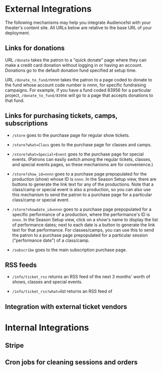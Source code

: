# External Integrations

The following mechanisms may help you integrate Audience1st with your theater's content site.  All URLs below are relative to the base URL of your deployment.

## Links for donations

URL `/donate` takes the patron to a "quick donate" page where they can make a credit card donation without logging in or having an account. Donations go to the default donation fund specified at setup time.

URL `/donate_to_fund/`_nnnn_ takes the patron to a page coded to donate to the fund whose account code number is nnnn, for specific fundraising campaigns.  For example, if you have a fund coded 83956 for a particular project, `/donate_to_fund/83956` will go to a page that accepts donations to that fund.

## Links for purchasing tickets, camps, subscriptions

* `/store` goes to the purchase page for regular show tickets.

* `/store?what=Class` goes to the purchase page for classes and camps.

* `/store?what=Special+Event` goes to the purchase page for special events.  (Patrons can easily switch among the regular tickets, classes, and special events pages, so these mechanisms are for convenience.)

* `/store?show_id=nnnn` goes to a purchase page prepopulated for the production (show) whose ID is `nnnn`.  In the Season Setup view, there are buttons to generate the link text for any of the productions.  Note that a class/camp or special event is also a production, so you can also use this mechanism to send the patron to a purchase page for a particular class/camp or special event.

* `/store?showdate_id=nnnn` goes to a purchase page prepopulated for a specific performance of a production, where the performance's ID is `nnnn`.  In the Season Setup view, click on a show's name to display the list of performance dates; next to each date is a button to generate the link text for that performance.  For classes/camps, you can use this to send the patron to a purchase page prepopulated for a particular session ("performance date") of a class/camp.

* `/subscribe` goes to the main subscription purchase page.

## RSS feeds

* `/info/ticket_rss` returns an RSS feed of the next 3 months' worth of shows, classes and special events.

* `/info/ticket_rss?what=`_list_ returns an RSS feed of 

## Integration with external ticket vendors

# Internal Integrations

## Stripe

## Cron jobs for cleaning sessions and orders

